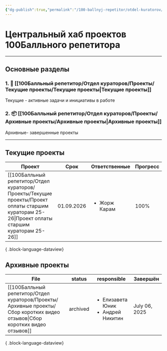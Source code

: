 ```yaml
---
{"dg-publish":true,"permalink":"/100-ballnyj-repetitor/otdel-kuratorov/proekty/upravlenie-proektami/","tags":["#readme"]}
---
```


# **Центральный хаб проектов 100Балльного репетитора**

---
## Основные разделы

### 1. 🚀 [[100Балльный репетитор/Отдел кураторов/Проекты/Текущие проекты/Текущие проекты\|Текущие проекты]]
Текущие - активные задачи и инициативы в работе

### 2. 📦 [[100Балльный репетитор/Отдел кураторов/Проекты/Архивные проекты/Архивные проекты\|Архивные проекты]]
Архивные- завершенные проекты

---
## Текущие проекты

| Проект                                                                                                                                            | Срок       | Ответственные                | Прогресс |
| ------------------------------------------------------------------------------------------------------------------------------------------------- | ---------- | ---------------------------- | -------- |
| [[100Балльный репетитор/Отдел кураторов/Проекты/Текущие проекты/Проект оплаты старшим кураторам 25-26\|Проект оплаты старшим кураторам 25-26]] | 01.09.2026 | <ul><li>Жорж Карам</li></ul> | 100%     |

{ .block-language-dataview}

## Архивные проекты
| File                                                                                                                           | status   | responsible                                             | Завершён      |
| ------------------------------------------------------------------------------------------------------------------------------ | -------- | ------------------------------------------------------- | ------------- |
| [[100Балльный репетитор/Отдел кураторов/Проекты/Архивные проекты/Сбор коротких видео отзывов\|Сбор коротких видео отзывов]] | archived | <ul><li>Елизавета Юник</li><li>Андрей Никитин</li></ul> | July 06, 2025 |

{ .block-language-dataview}

